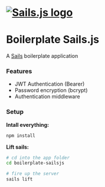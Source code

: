 # [![Sails.js logo](http://balderdashy.github.io/sails/images/logo.png "Sails.js")](http://sailsjs.com)

# Boilerplate Sails.js

A [Sails](https://sailsjs.com) boilerplate application


### Features

+ JWT Authentication (Bearer)
+ Password encryption (bcrypt)
+ Authentication middleware

### Setup

**Intall everything:**
```sh
npm install
```

**Lift sails:**
```sh
# cd into the app folder
cd boilerplate-sailsjs

# fire up the server
sails lift
```

